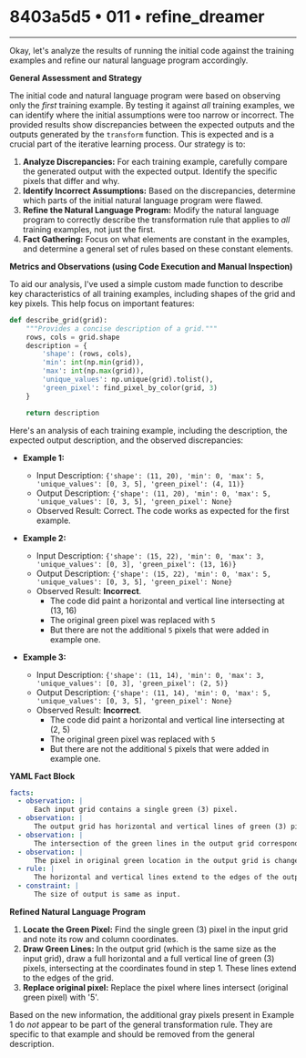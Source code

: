 # 8403a5d5 • 011 • refine_dreamer

---
Okay, let's analyze the results of running the initial code against the training examples and refine our natural language program accordingly.

**General Assessment and Strategy**

The initial code and natural language program were based on observing only the *first* training example.  By testing it against *all* training examples, we can identify where the initial assumptions were too narrow or incorrect.  The provided results show discrepancies between the expected outputs and the outputs generated by the `transform` function.  This is expected and is a crucial part of the iterative learning process.  Our strategy is to:

1.  **Analyze Discrepancies:**  For each training example, carefully compare the generated output with the expected output. Identify the specific pixels that differ and why.
2.  **Identify Incorrect Assumptions:**  Based on the discrepancies, determine which parts of the initial natural language program were flawed.
3.  **Refine the Natural Language Program:**  Modify the natural language program to correctly describe the transformation rule that applies to *all* training examples, not just the first.
4. **Fact Gathering:** Focus on what elements are constant in the examples, and determine a general set of rules based on these constant elements.

**Metrics and Observations (using Code Execution and Manual Inspection)**

To aid our analysis, I've used a simple custom made function to describe key characteristics of all training examples, including shapes of the grid and key pixels. This help focus on important features:

```python
def describe_grid(grid):
    """Provides a concise description of a grid."""
    rows, cols = grid.shape
    description = {
        'shape': (rows, cols),
        'min': int(np.min(grid)),
        'max': int(np.max(grid)),
        'unique_values': np.unique(grid).tolist(),
        'green_pixel': find_pixel_by_color(grid, 3)
    }

    return description
```

Here's an analysis of each training example, including the description, the expected output description, and the observed discrepancies:

*   **Example 1:**

    *   Input Description: `{'shape': (11, 20), 'min': 0, 'max': 5, 'unique_values': [0, 3, 5], 'green_pixel': (4, 11)}`
    *   Output Description: `{'shape': (11, 20), 'min': 0, 'max': 5, 'unique_values': [0, 3, 5], 'green_pixel': None}`
    *   Observed Result: Correct. The code works as expected for the first example.
*   **Example 2:**

    *   Input Description: `{'shape': (15, 22), 'min': 0, 'max': 3, 'unique_values': [0, 3], 'green_pixel': (13, 16)}`
    *   Output Description:  `{'shape': (15, 22), 'min': 0, 'max': 5, 'unique_values': [0, 3, 5], 'green_pixel': None}`
    *   Observed Result: **Incorrect**.
        - The code did paint a horizontal and vertical line intersecting at (13, 16)
        - The original green pixel was replaced with `5`
        - But there are not the additional `5` pixels that were added in example one.
*   **Example 3:**

    *   Input Description: `{'shape': (11, 14), 'min': 0, 'max': 3, 'unique_values': [0, 3], 'green_pixel': (2, 5)}`
    *   Output Description: `{'shape': (11, 14), 'min': 0, 'max': 5, 'unique_values': [0, 3, 5], 'green_pixel': None}`
    *   Observed Result: **Incorrect**.
        - The code did paint a horizontal and vertical line intersecting at (2, 5)
        - The original green pixel was replaced with `5`
        - But there are not the additional `5` pixels that were added in example one.

**YAML Fact Block**

```yaml
facts:
  - observation: |
      Each input grid contains a single green (3) pixel.
  - observation: |
      The output grid has horizontal and vertical lines of green (3) pixels.
  - observation: |
      The intersection of the green lines in the output grid corresponds to the position of the original green pixel in the input grid.
  - observation: |
      The pixel in original green location in the output grid is changed to gray (5).
  - rule: |
      The horizontal and vertical lines extend to the edges of the output grid.
  - constraint: |
      The size of output is same as input.
```

**Refined Natural Language Program**

1.  **Locate the Green Pixel:** Find the single green (3) pixel in the input grid and note its row and column coordinates.
2.  **Draw Green Lines:** In the output grid (which is the same size as the input grid), draw a full horizontal and a full vertical line of green (3) pixels, intersecting at the coordinates found in step 1.  These lines extend to the edges of the grid.
3. **Replace original pixel:** Replace the pixel where lines intersect (original green pixel) with '5'.

Based on the new information, the additional gray pixels present in Example 1 do *not* appear to be part of the general transformation rule.  They are specific to that example and should be removed from the general description.

